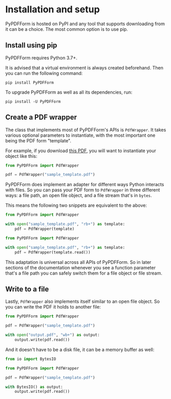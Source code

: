 # Installation and setup

PyPDFForm is hosted on PyPI and any tool that supports downloading from it can be a choice. 
The most common option is to use pip.

## Install using pip

PyPDFForm requires Python 3.7+.

It is advised that a virtual environment is always created beforehand. Then you can run the following command:

```shell
pip install PyPDFForm
```

To upgrade PyPDFForm as well as all its dependencies, run:

```shell
pip install -U PyPDFForm
```

## Create a PDF wrapper

The class that implements most of PyPDFForm's APIs is `PdfWrapper`. It takes various optional parameters to instantiate, 
with the most important one being the PDF form "template".

For example, if you download [this PDF](https://github.com/chinapandaman/PyPDFForm/raw/master/pdf_samples/sample_template.pdf), 
you will want to instantiate your object like this:

```python
from PyPDFForm import PdfWrapper

pdf = PdfWrapper("sample_template.pdf")
```

PyPDFForm does implement an adapter for different ways Python interacts with files. So you can pass your PDF form to 
`PdfWrapper` in three different ways: a file path, an open file object, and a file stream that's in `bytes`.

This means the following two snippets are equivalent to the above:

```python
from PyPDFForm import PdfWrapper

with open("sample_template.pdf", "rb+") as template:
    pdf = PdfWrapper(template)
```

```python
from PyPDFForm import PdfWrapper

with open("sample_template.pdf", "rb+") as template:
    pdf = PdfWrapper(template.read())
```

This adaptation is universal across all APIs of PyPDFForm. So in later sections of the documentation whenever you see 
a function parameter that's a file path you can safely switch them for a file object or file stream.

## Write to a file

Lastly, `PdfWrapper` also implements itself similar to an open file object. So you can write the PDF it holds to another 
file:

```python
from PyPDFForm import PdfWrapper

pdf = PdfWrapper("sample_template.pdf")

with open("output.pdf", "wb+") as output:
    output.write(pdf.read())
```

And it doesn't have to be a disk file, it can be a memory buffer as well:

```python
from io import BytesIO

from PyPDFForm import PdfWrapper

pdf = PdfWrapper("sample_template.pdf")

with BytesIO() as output:
    output.write(pdf.read())
```
